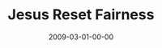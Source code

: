 ---
layout: message
category: message
series: "Reset"
title: "Jesus Reset Fairness"
date: 2009-03-01-00-00
message_id: 550
audio: "http://s3.amazonaws.com/crossroadsaudiomessages/Reset2.mp3"
audio-duration: "37:30"
description: "Jesus reset our understanding of fairness. Watch as Brian Tome explains why that's a good thing."
video: "https://s3.amazonaws.com/crossroadsvideomessages/Reset2.mp4"
video-duration: "37:30"
video-image: "http://s3.amazonaws.com/crossroads-media/images/legacy/content/Reset2-still.jpg"
program: "http://s3.amazonaws.com/crossroads-media/media/legacy/documents/020328_01Program.pdf"
flag: "N"
---
